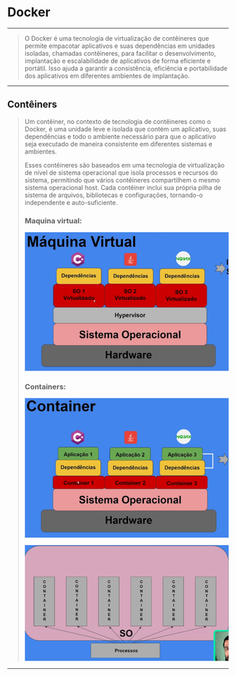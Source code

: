 # Docker

---

> O Docker é uma tecnologia de virtualização de contêineres que permite empacotar aplicativos e suas dependências em unidades isoladas, chamadas contêineres, para facilitar o desenvolvimento, implantação e escalabilidade de aplicativos de forma eficiente e portátil. Isso ajuda a garantir a consistência, eficiência e portabilidade dos aplicativos em diferentes ambientes de implantação.

----

## Contêiners

> Um contêiner, no contexto de tecnologia de contêineres como o Docker, é uma unidade leve e isolada que contém um aplicativo, suas dependências e todo o ambiente necessário para que o aplicativo seja executado de maneira consistente em diferentes sistemas e ambientes.
>
> Esses contêineres são baseados em uma tecnologia de virtualização de nível de sistema operacional que isola processos e recursos do sistema, permitindo que vários contêineres compartilhem o mesmo sistema operacional host. Cada contêiner inclui sua própria pilha de sistema de arquivos, bibliotecas e configurações, tornando-o independente e auto-suficiente.
>
> ### Maquina virtual:
>
> ![](./imgs/maquina-virtual.png)
>
> ### Containers:
>
> ![](./imgs/container-vm.png)
>
> ![containers](./imgs/containers.png)

---

